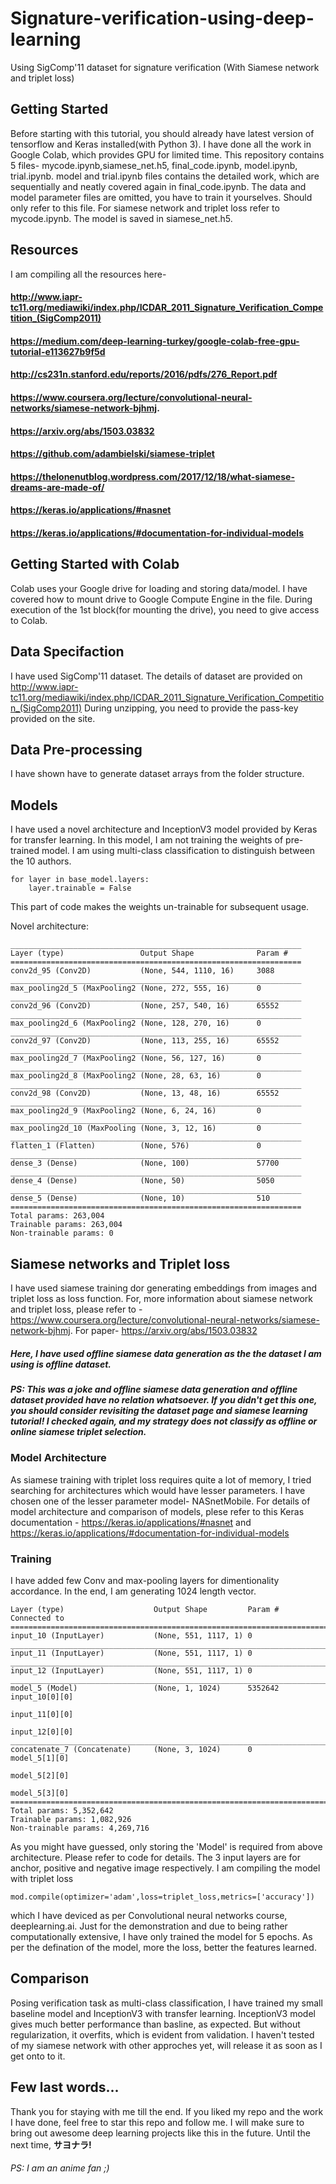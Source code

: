 # Signature-verification-using-deep-learning
Using SigComp'11 dataset for signature verification (With Siamese network and triplet loss) 

## Getting Started 
Before starting with this tutorial, you should already have latest version of tensorflow and Keras installed(with Python 3). I have done all the work in Google Colab, which provides GPU for limited time. This repository contains 5 files- mycode.ipynb,siamese_net.h5, final_code.ipynb, model.ipynb, trial.ipynb. model and trial.ipynb files contains the detailed work, which are sequentially and neatly covered again in final_code.ipynb. The data and model parameter files are omitted, you have to train it yourselves. Should only refer to this file. For siamese network and triplet loss refer to mycode.ipynb. The model is saved in siamese_net.h5.

## Resources
I am compiling all the resources here-
#### http://www.iapr-tc11.org/mediawiki/index.php/ICDAR_2011_Signature_Verification_Competition_(SigComp2011)
#### https://medium.com/deep-learning-turkey/google-colab-free-gpu-tutorial-e113627b9f5d
#### http://cs231n.stanford.edu/reports/2016/pdfs/276_Report.pdf
#### https://www.coursera.org/lecture/convolutional-neural-networks/siamese-network-bjhmj.
#### https://arxiv.org/abs/1503.03832
#### https://github.com/adambielski/siamese-triplet
#### https://thelonenutblog.wordpress.com/2017/12/18/what-siamese-dreams-are-made-of/
#### https://keras.io/applications/#nasnet
#### https://keras.io/applications/#documentation-for-individual-models  

## Getting Started with Colab
Colab uses your Google drive for loading and storing data/model. I have covered how to mount drive to Google Compute Engine in the file. During execution of the 1st block(for mounting the drive), you need to give access to Colab.

## Data Specifaction
I have used SigComp'11 dataset. The details of dataset are provided on http://www.iapr-tc11.org/mediawiki/index.php/ICDAR_2011_Signature_Verification_Competition_(SigComp2011) During unzipping, you need to provide the pass-key provided on the site.

## Data Pre-processing
I have shown have to generate dataset arrays from the folder structure.

## Models
I have used a novel architecture and InceptionV3 model provided by Keras for transfer learning. In this model, I am not training the weights of pre-trained model. I am using multi-class classification to distinguish between the 10 authors.
```
for layer in base_model.layers:
    layer.trainable = False
```
This part of code makes the weights un-trainable for subsequent usage.

Novel architecture:
```
_________________________________________________________________
Layer (type)                 Output Shape              Param #   
=================================================================
conv2d_95 (Conv2D)           (None, 544, 1110, 16)     3088      
_________________________________________________________________
max_pooling2d_5 (MaxPooling2 (None, 272, 555, 16)      0         
_________________________________________________________________
conv2d_96 (Conv2D)           (None, 257, 540, 16)      65552     
_________________________________________________________________
max_pooling2d_6 (MaxPooling2 (None, 128, 270, 16)      0         
_________________________________________________________________
conv2d_97 (Conv2D)           (None, 113, 255, 16)      65552     
_________________________________________________________________
max_pooling2d_7 (MaxPooling2 (None, 56, 127, 16)       0         
_________________________________________________________________
max_pooling2d_8 (MaxPooling2 (None, 28, 63, 16)        0         
_________________________________________________________________
conv2d_98 (Conv2D)           (None, 13, 48, 16)        65552     
_________________________________________________________________
max_pooling2d_9 (MaxPooling2 (None, 6, 24, 16)         0         
_________________________________________________________________
max_pooling2d_10 (MaxPooling (None, 3, 12, 16)         0         
_________________________________________________________________
flatten_1 (Flatten)          (None, 576)               0         
_________________________________________________________________
dense_3 (Dense)              (None, 100)               57700     
_________________________________________________________________
dense_4 (Dense)              (None, 50)                5050      
_________________________________________________________________
dense_5 (Dense)              (None, 10)                510       
=================================================================
Total params: 263,004
Trainable params: 263,004
Non-trainable params: 0
```
## Siamese networks and Triplet loss
I have used siamese training dor generating embeddings from images and triplet loss as loss function. For, more information about siamese network and triplet loss, please refer to -
https://www.coursera.org/lecture/convolutional-neural-networks/siamese-network-bjhmj. 
For paper-
https://arxiv.org/abs/1503.03832
##### Here, I have used offline siamese data generation as the the dataset I am using is offline dataset.
##### PS: This was a joke and offline siamese data generation and offline dataset provided have no relation whatsoever. If you didn't get this one, you should consider revisiting the dataset page and siamese learning tutorial! I checked again, and my strategy does not classify as offline or online siamese triplet selection.
### Model Architecture
As siamese training with triplet loss requires quite a lot of memory, I tried searching for architectures which would have lesser parameters. I have chosen one of the lesser parameter model- NASnetMobile. For details of model architecture and comparison of models, plese refer to this Keras documentation - 
https://keras.io/applications/#nasnet and 
https://keras.io/applications/#documentation-for-individual-models  

### Training
I have added few Conv and max-pooling layers for dimentionality accordance. In the end, I am generating 1024 length vector.
```
Layer (type)                    Output Shape         Param #     Connected to                     
==================================================================================================
input_10 (InputLayer)           (None, 551, 1117, 1) 0                                            
__________________________________________________________________________________________________
input_11 (InputLayer)           (None, 551, 1117, 1) 0                                            
__________________________________________________________________________________________________
input_12 (InputLayer)           (None, 551, 1117, 1) 0                                            
__________________________________________________________________________________________________
model_5 (Model)                 (None, 1, 1024)      5352642     input_10[0][0]                   
                                                                 input_11[0][0]                   
                                                                 input_12[0][0]                   
__________________________________________________________________________________________________
concatenate_7 (Concatenate)     (None, 3, 1024)      0           model_5[1][0]                    
                                                                 model_5[2][0]                    
                                                                 model_5[3][0]                    
==================================================================================================
Total params: 5,352,642
Trainable params: 1,082,926
Non-trainable params: 4,269,716
```
As you might have guessed, only storing the 'Model' is required from above architecture. Please refer to code for details. The 3 input layers are for anchor, positive and negative image respectively. I am compiling the model with triplet loss
```
mod.compile(optimizer='adam',loss=triplet_loss,metrics=['accuracy'])
```
which I have deviced as per Convolutional neural networks course, deeplearning.ai. Just for the demonstration and due to being rather computationally extensive, I have only trained the model for 5 epochs. As per the defination of the model, more the loss, better the features learned.

## Comparison
Posing verification task as multi-class classification, I have trained my small baseline model and InceptionV3 with transfer learning. InceptionV3 model gives much better performance than basline, as expected. But without regularization, it overfits, which is evident from validation. I haven't tested of my siamese network with other approches yet, will release it as soon as I get onto to it.

## Few last words...
Thank you for staying with me till the end. If you liked my repo and the work I have done, feel free to star this repo and follow me. I will make sure to bring out awesome deep learning projects like this in the future. Until the next time, **サヨナラ!** 
###### PS: I am an anime fan ;)
